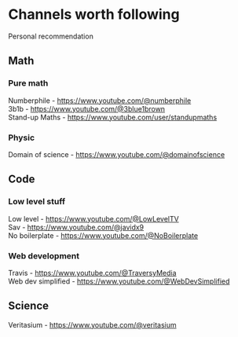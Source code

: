 # Channels worth following

Personal recommendation

## Math

### Pure math

Numberphile - <https://www.youtube.com/@numberphile>  
3b1b - <https://www.youtube.com/@3blue1brown>  
Stand-up Maths - <https://www.youtube.com/user/standupmaths>  

### Physic

Domain of science - <https://www.youtube.com/@domainofscience>  

## Code

### Low level stuff

Low level - <https://www.youtube.com/@LowLevelTV>  
Sav - <https://www.youtube.com/@javidx9>  
No boilerplate - <https://www.youtube.com/@NoBoilerplate>  

### Web development

Travis - <https://www.youtube.com/@TraversyMedia>  
Web dev simplified - <https://www.youtube.com/@WebDevSimplified>  

## Science

Veritasium - <https://www.youtube.com/@veritasium>

